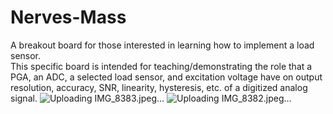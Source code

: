 # Nerves-Mass
A breakout board for those interested in learning how to implement a load sensor.  
This specific board is intended for teaching/demonstrating the role that a PGA, an ADC, a selected load sensor, and excitation voltage have on output resolution, accuracy, SNR, linearity, hysteresis, etc. of a digitized analog signal.
![Uploading IMG_8383.jpeg…]()
![Uploading IMG_8382.jpeg…]()
